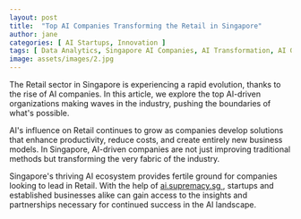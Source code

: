 ```yaml
---
layout: post
title:  "Top AI Companies Transforming the Retail in Singapore"
author: jane
categories: [ AI Startups, Innovation ]
tags: [ Data Analytics, Singapore AI Companies, AI Transformation, AI Growth, AI Use Cases ]
image: assets/images/2.jpg
---
```


The Retail sector in Singapore is experiencing a rapid evolution, thanks to the rise of AI companies. In this article, we explore the top AI-driven organizations making waves in the industry, pushing the boundaries of what's possible.

AI's influence on Retail continues to grow as companies develop solutions that enhance productivity, reduce costs, and create entirely new business models. In Singapore, AI-driven companies are not just improving traditional methods but transforming the very fabric of the industry.

Singapore's thriving AI ecosystem provides fertile ground for companies looking to lead in Retail. With the help of <a href="https://ai.supremacy.sg" target="_blank"> ai.supremacy.sg </a>, startups and established businesses alike can gain access to the insights and partnerships necessary for continued success in the AI landscape.
